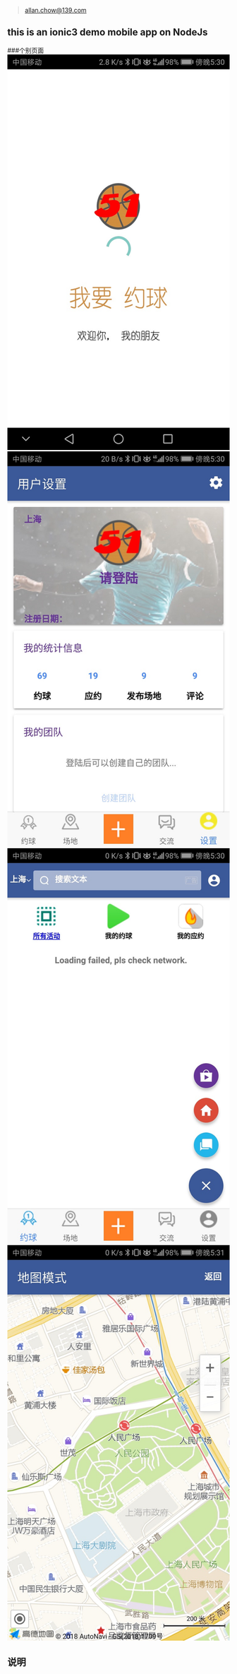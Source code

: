 >allan.chow@139.com

## this is an ionic3 demo mobile app on NodeJs ##


###个别页面
![splash](./screenshots/splash.png)
![profile](./screenshots/profile.png)
![home](./screenshots/home.png)
![map_search](./screenshots/map_search.png)

## 说明 ##